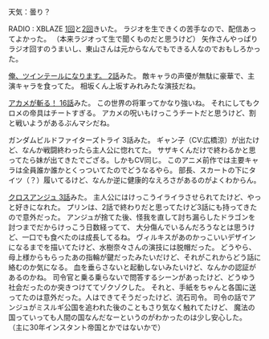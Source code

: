 天気：曇り？

RADIO : XBLAZE [1回](http://www.nicovideo.jp/watch/1413869647)と[2回](http://www.nicovideo.jp/watch/1413871508)きいた。
ラジオを生できくの苦手なので、配信あってよかった。
（本来ラジオって生で聞くものだと思うけど）
矢作さんやっぱりラジオ回すのうまいし、東山さんは元からなんでもできる人なのでおもしろかった。

[俺、ツインテールになります。 2話](http://www.nicovideo.jp/watch/1413957504)みた。
敵キャラの声優が無駄に豪華で、主演キャラを食ってた。
相坂くん上坂すみれみたな演技だね。

[アカメが斬る！ 16話](http://www.nicovideo.jp/watch/1413513259)みた。
この世界の将軍ってかなり強いね。
それにしてもクロメの帝具はチートすぎる。
アカメの呪いもけっこうチートだと思うけど、割と戦いようがあるぶんマシだね。

ガンダムビルドファイターズトライ 3話みた。
ギャン子（CV:広橋涼）が出たけど、なんか戦闘終わったら主人公に惚れてた。
サザキくんだけで終わるかと思ってたら妹が出てきたでござる。しかもCV同じ。
このアニメ前作では主要キャラは全員誰か誰かとくっついてたのでどうなるやら。
部長、スカートの下にタイツ（？）履いてるけど、なんか逆に健康的なえろさがあるのがよくわからん。

[クロスアンジュ 3話](http://www.b-ch.com/ttl/index.php?ttl_c=4312&mvc=2_0_232099_1)みた。
主人公にはけっこうイライラさせられてたけど、やっと好きになれた。
プリンは、2話で終わりだと思ってたけど3話にも持ってきたので意外だった。
アンジュが捨てた後、怪我を直して討ち漏らしたドラゴンを討つまでだからけっこう日数経ってて、
大分傷んでいるんだろうなとは思うけど、一口でも食べたのは成長してるね。
ヴィルキスがあのかっこいいデザインになるまでを描いてたけど、水樹奈々さんの演技には脱帽だった。
どうやら、母上様からもらったあの指輪が鍵だったみたいだけど、それがこれからどう話に絡むのか気になる。
血を垂らさないと起動しないみたいけど、なんかの認証があるのかね。
司令官と乗る乗らないで問答するシーンがあったけど、どうゆう社会だったのか突きつけててゾクゾクした。
それと、手紙をちゃんと各国に送ってたのは意外だった。人はできてそうだったけど、流石司令。
司令の話でアンジュがミスルギ公国を追われた後のこともさり気なく触れてたけど、
魔法の国っていっても人間の国なんだなーというのがわかったのは少し安心した。
（主に30年インスタント帝国とかではないかで）
